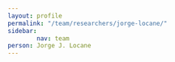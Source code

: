 ```yaml
---
layout: profile
permalink: "/team/researchers/jorge-locane/"
sidebar:
        nav: team
person: Jorge J. Locane
---
```

